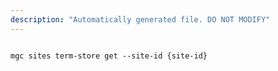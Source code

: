 ```yaml
---
description: "Automatically generated file. DO NOT MODIFY"
---
```


```cli

mgc sites term-store get --site-id {site-id}

```